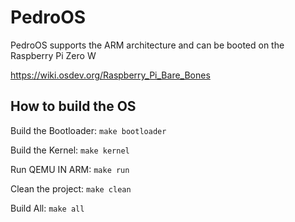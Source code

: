 # PedroOS

PedroOS supports the ARM architecture and can be booted on the Raspberry Pi Zero W

https://wiki.osdev.org/Raspberry_Pi_Bare_Bones

## How to build the OS

Build the Bootloader: `make bootloader`

Build the Kernel: `make kernel`

Run QEMU IN ARM: `make run`

Clean the project: `make clean`

Build All: `make all`
